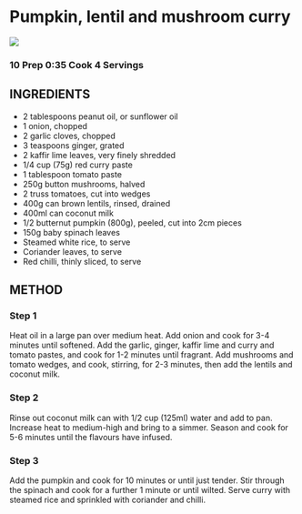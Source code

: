 # Pumpkin, lentil and mushroom curry
![](http://img.taste.com.au/TaAvlUCH/w720-h480-cfill-q80/taste/2016/11/pumpkin-lentil-and-mushroom-curry-103357-1.jpeg)
### 10 Prep 0:35 Cook 4 Servings
## INGREDIENTS
* 2 tablespoons peanut oil, or sunflower oil
* 1 onion, chopped
* 2 garlic cloves, chopped
* 3 teaspoons ginger, grated
* 2 kaffir lime leaves, very finely shredded
* 1/4 cup (75g) red curry paste
* 1 tablespoon tomato paste
* 250g button mushrooms, halved
* 2 truss tomatoes, cut into wedges
* 400g can brown lentils, rinsed, drained
* 400ml can coconut milk
* 1/2 butternut pumpkin (800g), peeled, cut into 2cm pieces
* 150g baby spinach leaves
* Steamed white rice, to serve
* Coriander leaves, to serve
* Red chilli, thinly sliced, to serve
## METHOD
### Step 1
Heat oil in a large pan over medium heat. Add onion and cook for 3-4 minutes until softened. Add the garlic, ginger, kaffir lime and curry and tomato pastes, and cook for 1-2 minutes until fragrant. Add mushrooms and tomato wedges, and cook, stirring, for 2-3 minutes, then add the lentils and coconut milk.
### Step 2
Rinse out coconut milk can with 1/2 cup (125ml) water and add to pan. Increase heat to medium-high and bring to a simmer. Season and cook for 5-6 minutes until the flavours have infused.
### Step 3
Add the pumpkin and cook for 10 minutes or until just tender. Stir through the spinach and cook for a further 1 minute or until wilted. Serve curry with steamed rice and sprinkled with coriander and chilli.
